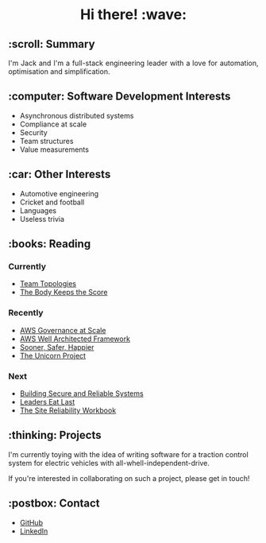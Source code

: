 <h1 align='center'> Hi there! :wave:</h1>

<h2 align='left'>:scroll: Summary</h2>
<p align='justify'>I'm Jack and I'm a full-stack engineering leader with a love for automation, optimisation and simplification.</p>

<h2 align='left'>:computer: Software Development Interests</h2>
<ul>
  <li>Asynchronous distributed systems</li>
  <li>Compliance at scale</li>
  <li>Security</li>
  <li>Team structures</li>
  <li>Value measurements</li>
</ul>

<h2 align='left'>:car: Other Interests</h2>
<ul>
  <li>Automotive engineering</li>
  <li>Cricket and football</li>
  <li>Languages</li>
  <li>Useless trivia</li>
</ul>
 
<h2 align='left'>:books: Reading</h2>
<h3 align='left'>Currently</h3>
<ul>
  <li><a href='https://teamtopologies.com/book'>Team Topologies</a></li>
  <li><a href='https://www.waterstones.com/book/the-body-keeps-the-score/bessel-van-der-kolk/9780141978611'>The Body Keeps the Score</a></li>
</ul>
 
<h3 align='left'>Recently</h3>
<ul>
  <li><a href='https://docs.aws.amazon.com/whitepapers/latest/aws-governance-at-scale/aws-governance-at-scale.pdf'>AWS Governance at Scale</a></li>
  <li><a href='https://docs.aws.amazon.com/wellarchitected/latest/framework/wellarchitected-framework.pdf'>AWS Well Architected Framework</a></li>
  <li><a href='https://itrevolution.com/sooner-safer-happier/'>Sooner, Safer, Happier</a></li>
  <li><a href='https://itrevolution.com/the-unicorn-project/'>The Unicorn Project</a></li>
</ul>

<h3 align='left'>Next</h3>
<ul>
  <li><a href='https://static.googleusercontent.com/media/sre.google/en//static/pdf/building_secure_and_reliable_systems.pdf'>Building Secure and Reliable Systems</a></li>
  <li><a href='https://simonsinek.com/product/leaders-eat-last/'>Leaders Eat Last</a></li>
  <li><a href='https://sre.google/workbook/table-of-contents/'>The Site Reliability Workbook</a></li>
</ul>
  
<h2 align='left'>:thinking: Projects</h2>

I'm currently toying with the idea of writing software for a traction control system for electric vehicles with all-whell-independent-drive. 

If you're interested in collaborating on such a project, please get in touch!

<h2 align='left'>:postbox: Contact</h2>

<ul>
  <li><a href='https://github.com/jh409'>GitHub</a></li>
  <li><a href='https://linkedin.com/in/codejack'>LinkedIn</a></li>
</ul>
